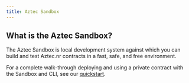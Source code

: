 ```yaml
---
title: Aztec Sandbox
---
```


## What is the Aztec Sandbox?

The Aztec Sandbox is local development system against which you can build and test Aztec.nr contracts in a fast, safe, and free environment.

For a complete walk-through deploying and using a private contract with the Sandbox and CLI, see our [quickstart](../getting_started/quickstart).
